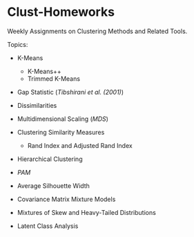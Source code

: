 # Clust-Homeworks
Weekly Assignments on Clustering Methods and Related Tools.

Topics:

* K-Means
  * K-Means++
  * Trimmed K-Means

* Gap Statistic (*Tibshirani et al. (2001)*)

* Dissimilarities

* Multidimensional Scaling (*MDS*)

* Clustering Similarity Measures
  * Rand Index and Adjusted Rand Index

* Hierarchical Clustering

* *PAM*

* Average Silhouette Width 

* Covariance Matrix Mixture Models

* Mixtures of Skew and Heavy-Tailed Distributions

* Latent Class Analysis

